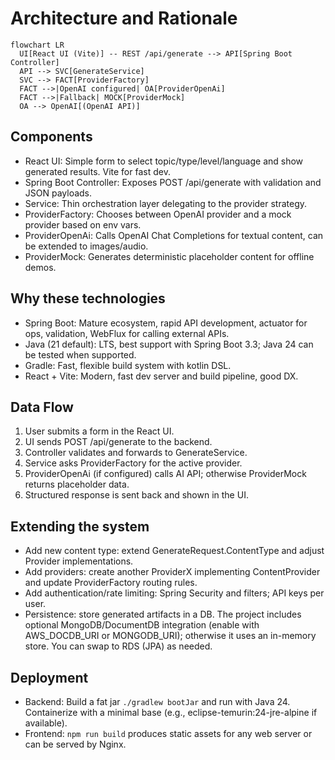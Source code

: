 # Architecture and Rationale

```mermaid
flowchart LR
  UI[React UI (Vite)] -- REST /api/generate --> API[Spring Boot Controller]
  API --> SVC[GenerateService]
  SVC --> FACT[ProviderFactory]
  FACT -->|OpenAI configured| OA[ProviderOpenAi]
  FACT -->|Fallback| MOCK[ProviderMock]
  OA --> OpenAI[(OpenAI API)]
```

## Components
- React UI: Simple form to select topic/type/level/language and show generated results. Vite for fast dev.
- Spring Boot Controller: Exposes POST /api/generate with validation and JSON payloads.
- Service: Thin orchestration layer delegating to the provider strategy.
- ProviderFactory: Chooses between OpenAI provider and a mock provider based on env vars.
- ProviderOpenAi: Calls OpenAI Chat Completions for textual content, can be extended to images/audio.
- ProviderMock: Generates deterministic placeholder content for offline demos.

## Why these technologies
- Spring Boot: Mature ecosystem, rapid API development, actuator for ops, validation, WebFlux for calling external APIs.
- Java (21 default): LTS, best support with Spring Boot 3.3; Java 24 can be tested when supported.
- Gradle: Fast, flexible build system with kotlin DSL.
- React + Vite: Modern, fast dev server and build pipeline, good DX.

## Data Flow
1. User submits a form in the React UI.
2. UI sends POST /api/generate to the backend.
3. Controller validates and forwards to GenerateService.
4. Service asks ProviderFactory for the active provider.
5. ProviderOpenAi (if configured) calls AI API; otherwise ProviderMock returns placeholder data.
6. Structured response is sent back and shown in the UI.

## Extending the system
- Add new content type: extend GenerateRequest.ContentType and adjust Provider implementations.
- Add providers: create another ProviderX implementing ContentProvider and update ProviderFactory routing rules.
- Add authentication/rate limiting: Spring Security and filters; API keys per user.
- Persistence: store generated artifacts in a DB. The project includes optional MongoDB/DocumentDB integration (enable with AWS_DOCDB_URI or MONGODB_URI); otherwise it uses an in-memory store. You can swap to RDS (JPA) as needed.

## Deployment
- Backend: Build a fat jar `./gradlew bootJar` and run with Java 24. Containerize with a minimal base (e.g., eclipse-temurin:24-jre-alpine if available).
- Frontend: `npm run build` produces static assets for any web server or can be served by Nginx.
